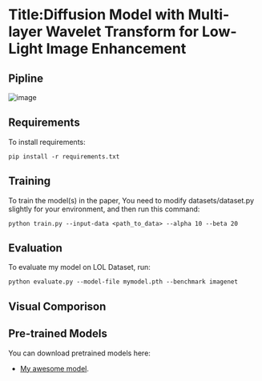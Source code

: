 # Title:Diffusion Model with Multi-layer Wavelet Transform for Low-Light Image Enhancement

## Pipline
![image](\image\Pipeline.png)
## Requirements

To install requirements:

```setup
pip install -r requirements.txt
```

## Training

To train the model(s) in the paper, You need to modify datasets/dataset.py slightly for your environment, and then run this command:

```train
python train.py --input-data <path_to_data> --alpha 10 --beta 20
```

## Evaluation

To evaluate my model on LOL Dataset, run:

```eval
python evaluate.py --model-file mymodel.pth --benchmark imagenet
```
## Visual Comporison

## Pre-trained Models

You can download pretrained models here:

- [My awesome model](https://drive.google.com/mymodel.pth). 
